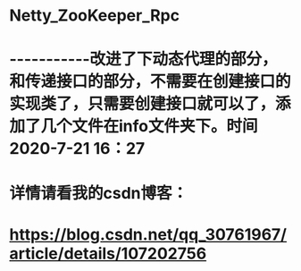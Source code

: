 # Netty_ZooKeeper_Rpc
# -----------改进了下动态代理的部分，和传递接口的部分，不需要在创建接口的实现类了，只需要创建接口就可以了，添加了几个文件在info文件夹下。时间2020-7-21 16：27
#     详情请看我的csdn博客： 

#     https://blog.csdn.net/qq_30761967/article/details/107202756

